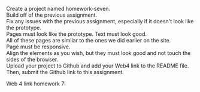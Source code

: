 Create a project named homework-seven.<br>
Build off of the previous assignment.<br>
Fix any issues with the previous assignment, especially if it doesn't look like the prototype.<br>
Pages must look like the prototype. Text must look good.<br>
All of these pages are similar to the ones we did earlier on the site.<br>
Page must be responsive.<br>
Align the elements as you wish, but they must look good and not touch the sides of the browser.<br>
Upload your project to Github and add your Web4 link to the README file. Then, submit the Github link to this assignment.<br>

Web 4 link homework 7:
